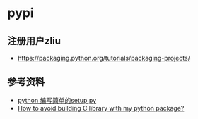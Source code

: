 # pypi

## 注册用户zliu
* https://packaging.python.org/tutorials/packaging-projects/

## 参考资料
* [python 编写简单的setup.py](https://www.cnblogs.com/lyrichu/p/6818008.html)
* [How to avoid building C library with my python package?](https://stackoverflow.com/questions/31380578/how-to-avoid-building-c-library-with-my-python-package)
